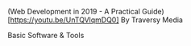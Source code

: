 (Web Development in 2019 - A Practical Guide)[https://youtu.be/UnTQVlqmDQ0]
By Traversy Media

Basic Software & Tools
